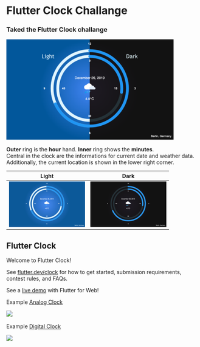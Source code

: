 # Flutter Clock Challange
### Taked the Flutter Clock challange

<img src='berger_clock_light_dark.png' width='440'>

<b>Outer</b> ring is the <b>hour</b> hand. <b>Inner</b> ring shows the <b>minutes</b>.
<br>Central in the clock are the informations for current date and weather data. 
<br>Additionally, the current location is shown in the lower right corner.

Light             |  Dark
:-------------------------:|:-------------------------:
<img src='berger_clock_light.png' width='200'>  |  <img src='berger_clock_dark.png' width='200'>

## Flutter Clock

Welcome to Flutter Clock!

See [flutter.dev/clock](https://flutter.dev/clock) for how to get started, submission requirements, contest rules, and FAQs.

See a [live demo](https://maryx.github.io/flutter_clock) with Flutter for Web!

Example [Analog Clock](analog_clock)

<img src='analog_clock/analog.gif' width='350'>

Example [Digital Clock](digital_clock)

<img src='digital_clock/digital.gif' width='350'>
